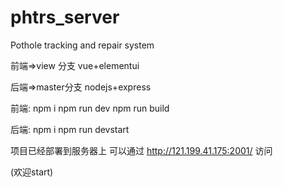 # phtrs_server
Pothole tracking and repair system

前端=>view 分支 vue+elementui

后端=>master分支 nodejs+express

前端:
npm i
npm run dev
npm run build

后端:
npm i
npm run devstart


项目已经部署到服务器上 可以通过 http://121.199.41.175:2001/ 访问

(欢迎start)

